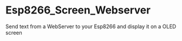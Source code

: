 # Esp8266_Screen_Webserver
Send text from a WebServer to your Esp8266 and display it on a OLED screen

